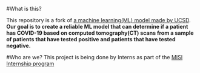 #What is this?

This repository is a fork of [a machine learning(ML) model made by UCSD](https://github.com/UCSD-AI4H/COVID-CT).
**Our goal is to create a reliable ML model that can determine if a patient has COVID-19 based on computed tomography(CT) scans from a sample of patients that have tested positive and patients that have tested negative.**

#Who are we?
This project is being done by Interns as part of the [MISI Internship program](https://www.misiacademy.tech/)


